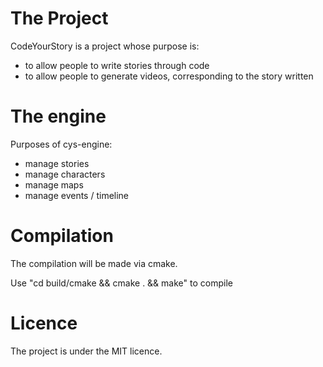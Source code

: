 # The Project

CodeYourStory is a project whose purpose is:
- to allow people to write stories through code
- to allow people to generate videos, corresponding to the story written

# The engine

Purposes of cys-engine:

- manage stories
- manage characters
- manage maps
- manage events / timeline

# Compilation

The compilation will be made via cmake.

Use "cd build/cmake && cmake . && make" to compile

# Licence

The project is under the MIT licence.



